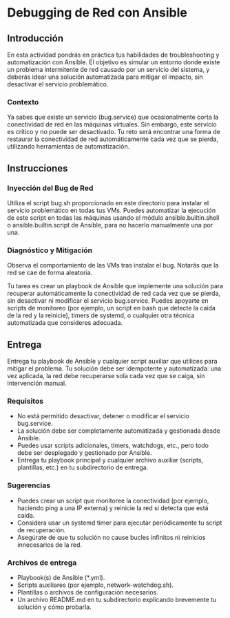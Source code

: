 # Debugging de Red con Ansible

## Introducción

En esta actividad pondrás en práctica tus habilidades de troubleshooting y automatización con Ansible. El objetivo es simular un entorno donde existe un problema intermitente de red causado por un servicio del sistema, y deberás idear una solución automatizada para mitigar el impacto, sin desactivar el servicio problemático.

### Contexto

Ya sabes que existe un servicio (bug.service) que ocasionalmente corta la conectividad de red en las máquinas virtuales. Sin embargo, este servicio es crítico y no puede ser desactivado. Tu reto será encontrar una forma de restaurar la conectividad de red automáticamente cada vez que se pierda, utilizando herramientas de automatización.

## Instrucciones

### Inyección del Bug de Red

Utiliza el script bug.sh proporcionado en este directorio para instalar el servicio problemático en todas tus VMs. Puedes automatizar la ejecución de este script en todas las máquinas usando el módulo ansible.builtin.shell o ansible.builtin.script de Ansible, para no hacerlo manualmente una por una.

### Diagnóstico y Mitigación

Observa el comportamiento de las VMs tras instalar el bug. Notarás que la red se cae de forma aleatoria.

Tu tarea es crear un playbook de Ansible que implemente una solución para recuperar automáticamente la conectividad de red cada vez que se pierda, sin desactivar ni modificar el servicio bug.service.
Puedes apoyarte en scripts de monitoreo (por ejemplo, un script en bash que detecte la caída de la red y la reinicie), timers de systemd, o cualquier otra técnica automatizada que consideres adecuada.

## Entrega

Entrega tu playbook de Ansible y cualquier script auxiliar que utilices para mitigar el problema. Tu solución debe ser idempotente y automatizada: una vez aplicada, la red debe recuperarse sola cada vez que se caiga, sin intervención manual.

### Requisitos

- No está permitido desactivar, detener o modificar el servicio bug.service.
- La solución debe ser completamente automatizada y gestionada desde Ansible.
- Puedes usar scripts adicionales, timers, watchdogs, etc., pero todo debe ser desplegado y gestionado por Ansible.
- Entrega tu playbook principal y cualquier archivo auxiliar (scripts, plantillas, etc.) en tu subdirectorio de entrega.

### Sugerencias

- Puedes crear un script que monitoree la conectividad (por ejemplo, haciendo ping a una IP externa) y reinicie la red si detecta que está caída.
- Considera usar un systemd timer para ejecutar periódicamente tu script de recuperación.
- Asegúrate de que tu solución no cause bucles infinitos ni reinicios innecesarios de la red.

### Archivos de entrega

- Playbook(s) de Ansible (*.yml).
- Scripts auxiliares (por ejemplo, network-watchdog.sh).
- Plantillas o archivos de configuración necesarios.
- Un archivo README.md en tu subdirectorio explicando brevemente tu solución y cómo probarla.
